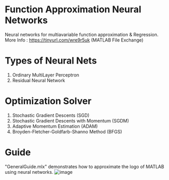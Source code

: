# Function Approximation Neural Networks
Neural networks for multiavariable function approximation & Regression.
More Info : https://tinyurl.com/wre9r5uk 
(MATLAB File Exchange)
# Types of Neural Nets
 1. Ordinary MultiLayer Perceptron 
 2. Residual Neural Network
# Optimization Solver
 1. Stochastic Gradient Descents (SGD)
 2. Stochastic Gradient Descents with Momentum (SGDM)
 3. Adaptive Momentum Estimation (ADAM)
 4. Broyden-Fletcher-Goldfarb-Shanno Method (BFGS)
# Guide
"GeneralGuide.mlx" demonstrates how to approximate the logo of MATLAB using neural networks.
![image](https://github.com/s0422038/Function-Approximation-Neural-Networks/assets/111946393/d9f411dc-158c-4dfb-bbca-08b46453df77)
